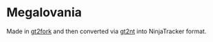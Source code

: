 # Megalovania
Made in [gt2fork](https://github.com/jansalleine/gt2fork/tree/dev) and then converted via [gt2nt](https://csdb.dk/release/?id=152424) into NinjaTracker format.
